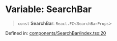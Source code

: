 # Variable: SearchBar

> `const` **SearchBar**: `React.FC`\<`SearchBarProps`\>

Defined in: [components/SearchBar/index.tsx:20](https://github.com/onyx-og/prismal-react/blob/4de964c33b6496e718d9735afb715c0a69193872/src/components/SearchBar/index.tsx#L20)
